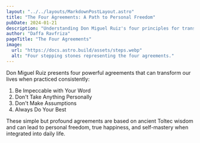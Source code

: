 ```yaml
---
layout: "../../layouts/MarkdownPostLayout.astro"
title: "The Four Agreements: A Path to Personal Freedom"
pubDate: 2024-01-21
description: "Understanding Don Miguel Ruiz's four principles for transformation"
author: "Daffa Ravfriza"
pageTitle: "The Four Agreements"
image:
  url: "https://docs.astro.build/assets/steps.webp"
  alt: "Four stepping stones representing the four agreements."
---
```


Don Miguel Ruiz presents four powerful agreements that can transform our lives when practiced consistently:

1. Be Impeccable with Your Word
2. Don't Take Anything Personally
3. Don't Make Assumptions
4. Always Do Your Best

These simple but profound agreements are based on ancient Toltec wisdom and can lead to personal freedom, true happiness, and self-mastery when integrated into daily life.
